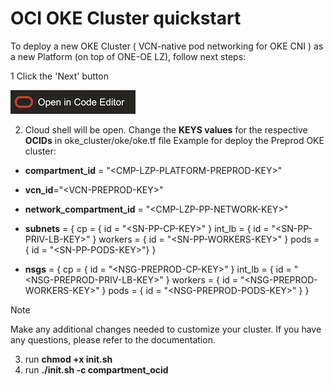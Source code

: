 # OCI OKE Cluster quickstart

To deploy a new OKE Cluster ( VCN-native pod networking for OKE CNI ) as a new Platform (on top of ONE-OE LZ), follow next steps:

1 Click the 'Next' button

[![Open in Code Editor](https://raw.githubusercontent.com/oracle-devrel/oci-code-editor-samples/main/images/open-in-code-editor.png)](https://cloud.oracle.com/?region=home&cs_repo_url=https://github.com/paolajuarezgomez/oke_cluster.git&cs_branch=main&cs_readme_path=INIT.md&cs_open_ce=false)

2. Cloud shell will be open. Change the **KEYS values** for the respective **OCIDs** in oke_cluster/oke/oke.tf file 
Example for deploy the Preprod OKE cluster:
 
  * **compartment_id** = "\<CMP-LZP-PLATFORM-PREPROD-KEY>"

  * **vcn_id**="\<VCN-PREPROD-KEY>"

  * **network_compartment_id** = "\<CMP-LZP-PP-NETWORK-KEY>"

  * **subnets** = {
  cp       = { id = "\<SN-PP-CP-KEY>" }
  int_lb   = { id = "\<SN-PP-PRIV-LB-KEY>" }
  workers  = { id = "\<SN-PP-WORKERS-KEY>" }
  pods     = { id = "\<SN-PP-PODS-KEY>"}
  }

  * **nsgs** = {
  cp       = { id = "\<NSG-PREPROD-CP-KEY>" }
  int_lb   = { id = "\<NSG-PREPROD-PRIV-LB-KEY>" }
  workers  = { id = "\<NSG-PREPROD-WORKERS-KEY>" }
  pods     = { id = "\<NSG-PREPROD-PODS-KEY>" }
  }

> [!NOTE]
> Make any additional changes needed to customize your cluster. If you have any questions, please refer to the documentation.

3. run **chmod +x init.sh**
4. run **./init.sh -c compartment_ocid**


